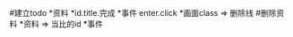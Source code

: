 #建立todo
    *资料
        *id.title.完成
    *事件 enter.click
    *画面class => 删除线
#删除资料
    *资料 => 当比的id
    *事件
